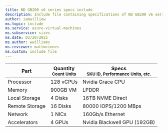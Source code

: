 ```yaml
---
title: ND GB200 v6 series specs include
description: Include file containing specifications of ND GB200 v6 series VM sizes.
author: iamwilliew
ms.topic: include
ms.service: azure-virtual-machines
ms.subservice: sizes
ms.date: 03/20/2025
ms.author: wwilliams
ms.reviewer: mattmcinnes
ms.custom: include file
---
```

| Part | Quantity <br><sup>Count Units | Specs <br><sup>SKU ID, Performance Units, etc.  |
|---|---|---|
| Processor      | 128 vCPUs       | Nvidia Grace CPU                               |
| Memory         | 900GB VM         |  LPDDR                                |
| Local Storage  | 4 Disks           | 16TB NVME Direct                               |
| Remote Storage | 16 Disks    | 80000 IOPS/1200 MBps  |
| Network        | 1 NICs          |  160Gb/s Ethernet                         |
| Accelerators   | 4 GPUs              | Nvidia Blackwell GPU (192GB)                                  |
